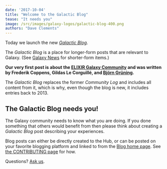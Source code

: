 ```yaml
---
date: '2017-10-04'
title: "Welcome to the Galactic Blog"
tease: "It needs you"
image: /src/images/galaxy-logos/galactic-blog-400.png
authors: "Dave Clements"
---
```


Today we launch the new *[Galactic Blog](/src/blog/index.md)*.

The *Galactic Blog* is a place for longer-form posts that are relevant to Galaxy. (See [Galaxy News](/src/news/index.md) for shorter-form items.)

**Our very first post is about the [ELIXIR Galaxy Community](/src/blog/2017-10-05-elixir-galaxy-community/index.md) and was written by Frederik Coppens, Gildas Le Corguillé, and [Björn Grüning](/src/people/bjoern-gruening/index.md).**

The *Galactic Blog* replaces the former *Community Log* and includes all content from it, which is why, even though the blog is new, it includes entries back to 2013.

## The Galactic Blog needs you!

The Galaxy community needs to know what you are doing.  If you done something that others would benefit from then please think about creating a *Galactic Blog* post describing your experiences.

Blog posts can either be directly created to the Hub, or can be posted on your favorite blogging platform and linked to from the [Blog home page](/src/blog/index.md).  See [the CONTRIBUTING page](https://github.com/galaxyproject/galaxy-hub/blob/master/CONTRIBUTING.md#blog-metadata) for how.

Questions? [Ask us](mailto:outreach@galaxyproject.org).
